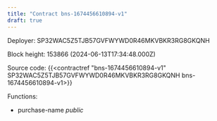 ```yaml
---
title: "Contract bns-1674456610894-v1"
draft: true
---
```

Deployer: SP32WAC5Z5TJB57GVFWYWD0R46MKVBKR3RG8GKQNH


 



Block height: 153866 (2024-06-13T17:34:48.000Z)

Source code: {{<contractref "bns-1674456610894-v1" SP32WAC5Z5TJB57GVFWYWD0R46MKVBKR3RG8GKQNH bns-1674456610894-v1>}}

Functions:

* purchase-name _public_
